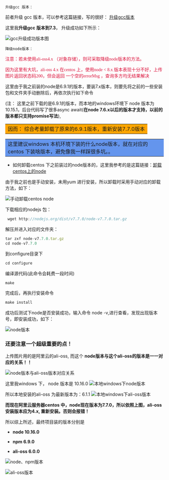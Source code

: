 `升级gcc 版本：`

前者升级 gcc 版本，可以参考这篇链接，写的很好： [升级gcc版本](https://www.vpser.net/manage/centos-6-upgrade-gcc.html)

这里我**升级gcc 版本到7.3**， 升级成功如下所示：

![gcc升级成功版本图](https://wrapper-1258672812.cos.ap-chengdu.myqcloud.com/19-8-16/4.png)

`降级node版本：`

<font color=#DC143C  face="黑体">注意：若未使用ali-oss4.x （对象存储），则可采取降级node版本的方法。

因为这里有大坑，ali-oss 4.x 在centos 上，使用node < 8.x 版本表现十分不好，上传图片返回状态码200，但会返回 一个空的errorMsg ，查询多方均无结果解决</font>

这里由于我之前装的node是6.9.1的版本，要装7.x版本，则要先将之前的一些安装包和文件夹手动删除后，再依次执行如下命令


(注： 这里之前下载的是6.9.1的版本，而本地的windows环境下 node 版本为10.15.1，后台代码写了很多async await(**在node 7.6.x以后的版本才支持，以前的版本都只支持promise写法**),

<table><tr><td bgcolor=orange>因而： 综合考量卸载了原来的6.9.1版本，重新安装7.7.0版本</td></tr></table>

<table><tr><td bgcolor=#6495ED>这里建议windows 本机环境下装的什么node版本，就在对应的centos 下装啥版本，避免像我一样踩很多坑。。</td></tr></table>


* 如何卸载centos 下之前装过的node版本的，这里我参考的是这篇链接：[卸载centos上的node](https://www.cnblogs.com/zycbloger/p/5563243.html) 

由于我之前也是手动安装，未用yum 进行安装，所以卸载时采用手动对应的卸载方法，如下：

![手动卸载centos node](https://wrapper-1258672812.cos.ap-chengdu.myqcloud.com/19-8-16/5.png)

下载相应的nodejs 包：
```js
 wget http://nodejs.org/dist/v7.7.0/node-v7.7.0.tar.gz
```

解压并进入对应的文件夹：
```js
tar zxf node-v7.7.0.tar.gz
cd node-v7.7.0
```

到configure目录下
```js
cd configure
```

编译源代码(此命令会耗费一段时间)
```js
make
```

完成后，再执行安装命令
```js
make install
```

成功后测试下node是否安装成功，输入命令 node -v,进行查看，发现出现版本号，即安装成功，如下：

![node版本](https://wrapper-1258672812.cos.ap-chengdu.myqcloud.com/19-8-16/6.png)

### 还要注意一个超级重要的点！

上传图片用的是阿里云的ali-oss, 而这个 **node版本与这个ali-oss的版本是一一对应的关系！！**

![node版本与ali-oss版本对应关系](https://wrapper-1258672812.cos.ap-chengdu.myqcloud.com/19-8-16/7.png)

这里我windows 下， node 版本是 10.16.0
![本地windows下node版本](https://wrapper-1258672812.cos.ap-chengdu.myqcloud.com/19-8-16/8.png)

所以本地安装的ali-oss 为最新版本为：6.1.1
![本地windows下ali-oss版本](https://wrapper-1258672812.cos.ap-chengdu.myqcloud.com/19-8-16/9.png)


**而现在阿里云服务器centos 中，node现在版本为7.7.0，所以依照上图，ali-oss 安装版本应为4.x, 重新安装。否则会报错！**


所以综上所述，最终项目装的版本分别是

   *  **node 10.16.0**
    
   *  **npm 6.9.0** 
  
   *  **ali-oss 6.0.0**

![node、npm版本](https://wrapper-1258672812.cos.ap-chengdu.myqcloud.com/19-8-16/10.png)

![ali-oss版本](https://wrapper-1258672812.cos.ap-chengdu.myqcloud.com/19-8-16/11.png)

